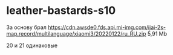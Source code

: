 # leather-bastards-s10

За основу брал
https://cdn.awsde0.fds.api.mi-img.com/ijai-2s-map.record/multilanguage/xiaomi3/20220122/ru_RU.zip
5,91 Mb


20 и 21 одинаковые
